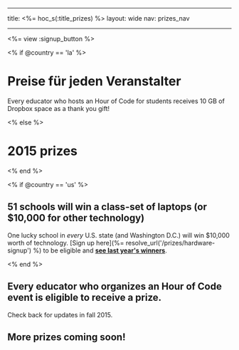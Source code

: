 * * *

title: <%= hoc_s(:title_prizes) %> layout: wide nav: prizes_nav

* * *

<%= view :signup_button %>

<% if @country == 'la' %>

# Preise für jeden Veranstalter

Every educator who hosts an Hour of Code for students receives 10 GB of Dropbox space as a thank you gift!

<% else %>

# 2015 prizes

<% end %>

<% if @country == 'us' %>

## 51 schools will win a class-set of laptops (or $10,000 for other technology)

One lucky school in *every* U.S. state (and Washington D.C.) will win $10,000 worth of technology. [Sign up here](%= resolve_url('/prizes/hardware-signup') %) to be eligible and [**see last year's winners**](http://codeorg.tumblr.com/post/104109522378/prize-winners).

<% end %>

## **Every** educator who organizes an Hour of Code event is eligible to receive a prize.

Check back for updates in fall 2015.

## More prizes coming soon!